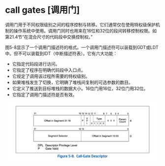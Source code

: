 # call gates [调用门]
调用门用于不同权限级别之间的程序控制与转移。它们通常仅在使用特权级保护机制的操作系统中使用。调用门同时也用来在16位和32位的段间转移控制权限。如第21.4节“在混合尺寸的代码段中交换控制权。”

图5-8显示了一个调用门描述符的格式。一个调用门描述符可以装载到GDT或LDT中。但不可以装载到IDT（中断描述符表）。它有六大功能：

- 它指定代码段进行访问。
- 它指定了程序在明确代码段中入口点。
- 它规定了调用该过程所需要的特权级别。
- 如果堆栈发生了切换，它明确了堆栈间复制的可选参数的数目。
- 它定义了推送到目标堆栈的数据大小。16位门用16位，32位门用32位。
- 它指定了调用门描述符是否有效。

![](img/CALL-GATE-DESCRIPTOR-32.png)